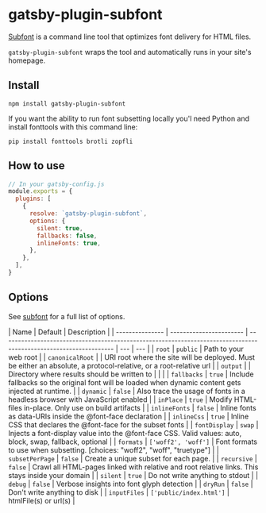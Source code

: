 # gatsby-plugin-subfont

[Subfont](https://github.com/Munter/subfont#readme) is a command line tool that optimizes font delivery for HTML files.

`gatsby-plugin-subfont` wraps the tool and automatically runs in your site's homepage.

## Install

`npm install gatsby-plugin-subfont`

If you want the ability to run font subsetting locally you'l need Python and install fonttools with this command line:

`pip install fonttools brotli zopfli`

## How to use

```javascript
// In your gatsby-config.js
module.exports = {
  plugins: [
    {
      resolve: `gatsby-plugin-subfont`,
      options: {
        silent: true,
        fallbacks: false,
        inlineFonts: true,
      },
    },
  ],
}
```

## Options

See [subfont](https://github.com/Munter/subfont/blob/4b5a59afd17008ca35b6c32b52e3e922159e22fc/lib/subfont.js#L10) for a full list of options.

| Name            | Default                 | Description                                                                                                       |
| --------------- | ----------------------- | ----------------------------------------------------------------------------------------------------------------- | --- | --- |
| `root`          | `public`                | Path to your web root                                                                                             |
| `canonicalRoot` |                         | URI root where the site will be deployed. Must be either an absolute, a protocol-relative, or a root-relative url |
| `output`        |                         | Directory where results should be written to                                                                      |     |     |
| `fallbacks`     | `true`                  | Include fallbacks so the original font will be loaded when dynamic content gets injected at runtime.              |
| `dynamic`       | `false`                 | Also trace the usage of fonts in a headless browser with JavaScript enabled                                       |
| `inPlace`       | `true`                  | Modify HTML-files in-place. Only use on build artifacts                                                           |
| `inlineFonts`   | `false`                 | Inline fonts as data-URIs inside the @font-face declaration                                                       |
| `inlineCss`     | `true`                  | Inline CSS that declares the @font-face for the subset fonts                                                      |
| `fontDisplay`   | `swap`                  | Injects a font-display value into the @font-face CSS. Valid values: auto, block, swap, fallback, optional         |
| `formats`       | `['woff2', 'woff']`     | Font formats to use when subsetting. [choices: "woff2", "woff", "truetype"]                                       |
| `subsetPerPage` | `false`                 | Create a unique subset for each page.                                                                             |
| `recursive`     | `false`                 | Crawl all HTML-pages linked with relative and root relative links. This stays inside your domain                  |
| `silent`        | `true`                  | Do not write anything to stdout                                                                                   |
| `debug`         | `false`                 | Verbose insights into font glyph detection                                                                        |
| `dryRun`        | `false`                 | Don't write anything to disk                                                                                      |
| `inputFiles`    | `['public/index.html']` | htmlFile(s) or url(s)                                                                                             |
